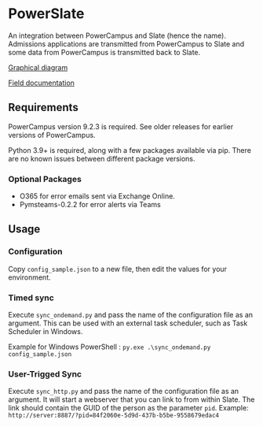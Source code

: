 # PowerSlate
An integration between PowerCampus and Slate (hence the name). Admissions applications are transmitted from PowerCampus to Slate and some data from PowerCampus is transmitted back to Slate.

[Graphical diagram](PowerSlate%20Overview.png)

[Field documentation](PowerSlate%20Integration%20Fields.docx)

## Requirements
PowerCampus version 9.2.3 is required. See older releases for earlier versions of PowerCampus.

Python 3.9+ is required, along with a few packages available via pip. There are no known issues between different package versions. 
### Optional Packages
 - O365 for error emails sent via Exchange Online.
 - Pymsteams-0.2.2 for error alerts via Teams

## Usage
### Configuration
Copy `config_sample.json` to a new file, then edit the values for your environment.

### Timed sync
Execute `sync_ondemand.py` and pass the name of the configuration file as an argument. This can be used with an external task scheduler, such as Task Scheduler in Windows.

Example for Windows PowerShell : `py.exe .\sync_ondemand.py config_sample.json`

### User-Trigged Sync
Execute `sync_http.py` and pass the name of the configuration file as an argument. It will start a webserver that you can link to from within Slate. The link should contain the GUID of the person as the parameter `pid`. Example: `http://server:8887/?pid=84f2060e-5d9d-437b-b5be-9558679edac4`
